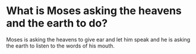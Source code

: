 # What is Moses asking the heavens and the earth to do?

Moses is asking the heavens to give ear and let him speak and he is asking the earth to listen to the words of his mouth.
